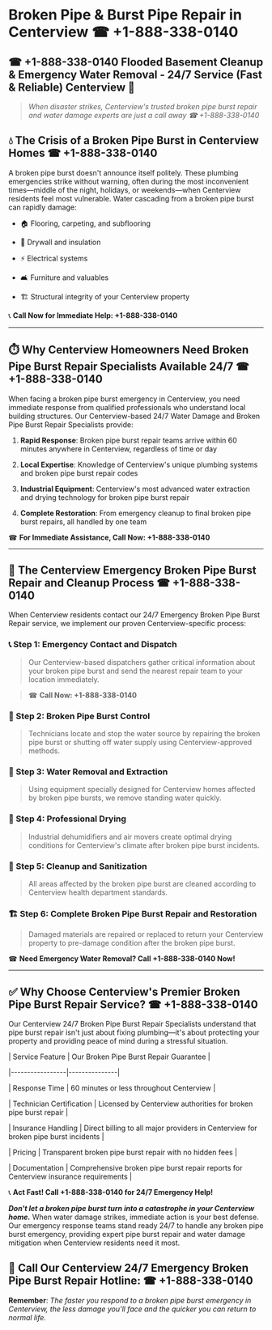 # Broken Pipe & Burst Pipe Repair in Centerview ☎ +1-888-338-0140  
## ☎ +1-888-338-0140 Flooded Basement Cleanup & Emergency Water Removal - 24/7 Service (Fast & Reliable) Centerview 🚨  

> *When disaster strikes, Centerview's trusted broken pipe burst repair and water damage experts are just a call away ☎ +1-888-338-0140*  

## 💧 The Crisis of a Broken Pipe Burst in Centerview Homes ☎ +1-888-338-0140  

A broken pipe burst doesn't announce itself politely. These plumbing emergencies strike without warning, often during the most inconvenient times—middle of the night, holidays, or weekends—when Centerview residents feel most vulnerable. Water cascading from a broken pipe burst can rapidly damage:  

* 🏠 Flooring, carpeting, and subflooring  
* 🧱 Drywall and insulation  
* ⚡ Electrical systems  
* 🛋️ Furniture and valuables  
* 🏗️ Structural integrity of your Centerview property  

📞 **Call Now for Immediate Help: +1-888-338-0140**  

---  

## ⏱️ Why Centerview Homeowners Need Broken Pipe Burst Repair Specialists Available 24/7 ☎ +1-888-338-0140  

When facing a broken pipe burst emergency in Centerview, you need immediate response from qualified professionals who understand local building structures. Our Centerview-based 24/7 Water Damage and Broken Pipe Burst Repair Specialists provide:  

1. **Rapid Response**: Broken pipe burst repair teams arrive within 60 minutes anywhere in Centerview, regardless of time or day  
2. **Local Expertise**: Knowledge of Centerview's unique plumbing systems and broken pipe burst repair codes  
3. **Industrial Equipment**: Centerview's most advanced water extraction and drying technology for broken pipe burst repair  
4. **Complete Restoration**: From emergency cleanup to final broken pipe burst repairs, all handled by one team  

☎ **For Immediate Assistance, Call Now: +1-888-338-0140**  

---  

## 🔧 The Centerview Emergency Broken Pipe Burst Repair and Cleanup Process ☎ +1-888-338-0140  

When Centerview residents contact our 24/7 Emergency Broken Pipe Burst Repair service, we implement our proven Centerview-specific process:  

### 📞 Step 1: Emergency Contact and Dispatch  
> Our Centerview-based dispatchers gather critical information about your broken pipe burst and send the nearest repair team to your location immediately.  
> ☎ **Call Now: +1-888-338-0140**  

### 🚿 Step 2: Broken Pipe Burst Control  
> Technicians locate and stop the water source by repairing the broken pipe burst or shutting off water supply using Centerview-approved methods.  

### 🌊 Step 3: Water Removal and Extraction  
> Using equipment specially designed for Centerview homes affected by broken pipe bursts, we remove standing water quickly.  

### 💨 Step 4: Professional Drying  
> Industrial dehumidifiers and air movers create optimal drying conditions for Centerview's climate after broken pipe burst incidents.  

### 🧼 Step 5: Cleanup and Sanitization  
> All areas affected by the broken pipe burst are cleaned according to Centerview health department standards.  

### 🏗️ Step 6: Complete Broken Pipe Burst Repair and Restoration  
> Damaged materials are repaired or replaced to return your Centerview property to pre-damage condition after the broken pipe burst.  

☎ **Need Emergency Water Removal? Call +1-888-338-0140 Now!**  

---  

## ✅ Why Choose Centerview's Premier Broken Pipe Burst Repair Service? ☎ +1-888-338-0140  

Our Centerview 24/7 Broken Pipe Burst Repair Specialists understand that pipe burst repair isn't just about fixing plumbing—it's about protecting your property and providing peace of mind during a stressful situation.  

| Service Feature | Our Broken Pipe Burst Repair Guarantee |  
|-----------------|---------------|  
| Response Time | 60 minutes or less throughout Centerview |  
| Technician Certification | Licensed by Centerview authorities for broken pipe burst repair |  
| Insurance Handling | Direct billing to all major providers in Centerview for broken pipe burst incidents |  
| Pricing | Transparent broken pipe burst repair with no hidden fees |  
| Documentation | Comprehensive broken pipe burst repair reports for Centerview insurance requirements |  

📞 **Act Fast! Call +1-888-338-0140 for 24/7 Emergency Help!**  

***Don't let a broken pipe burst turn into a catastrophe in your Centerview home.*** When water damage strikes, immediate action is your best defense. Our emergency response teams stand ready 24/7 to handle any broken pipe burst emergency, providing expert pipe burst repair and water damage mitigation when Centerview residents need it most.  

## 📱 Call Our Centerview 24/7 Emergency Broken Pipe Burst Repair Hotline: ☎ +1-888-338-0140  

**Remember**: *The faster you respond to a broken pipe burst emergency in Centerview, the less damage you'll face and the quicker you can return to normal life.*